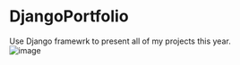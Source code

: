 # DjangoPortfolio
Use Django framewrk to present all of my projects this year.  <br />
![image](https://github.com/kuanhunglingary/DjangoPortfolio/blob/main/project1.png)
